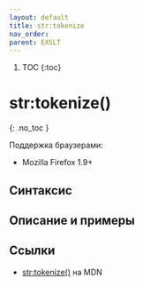 ```yaml
---
layout: default
title: str​:tokenize
nav_order:
parent: EXSLT
---
```


<!-- prettier-ignore-start -->
1. TOC
{:toc}

# str​:tokenize()
{: .no_toc }
<!-- prettier-ignore-end -->

Поддержка браузерами:

- Mozilla Firefox 1.9+

## Синтаксис

## Описание и примеры

## Ссылки

- [str​:tokenize()](https://developer.mozilla.org/en-US/docs/Web/EXSLT/str/tokenize) на MDN
